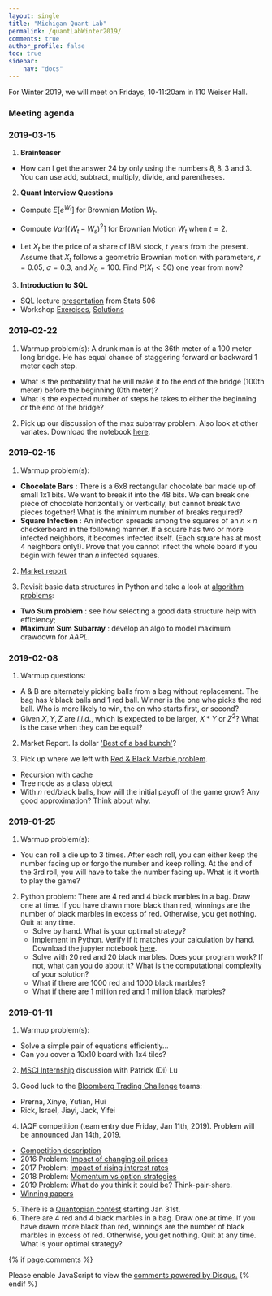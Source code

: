 ```yaml
---
layout: single
title: "Michigan Quant Lab"
permalink: /quantLabWinter2019/
comments: true
author_profile: false
toc: true
sidebar:
    nav: "docs"
---
```

For Winter 2019, we will meet on Fridays, 10-11:20am in 110 Weiser Hall.

### Meeting agenda
### 2019-03-15
1. **Brainteaser**
- How can I get the answer $24$ by only using the numbers $8, 8, 3$ and $3$. You can use add, subtract, multiply, divide, and parentheses.

2. **Quant Interview Questions**
- Compute $E[e^{W_t}]$ for Brownian Motion $W_t$.

- Compute $Var[(W_t - W_s)^2]$ for Brownian Motion $W_t$ when $t = 2$.

- Let $X_t$ be the price of a share of IBM stock, $t$ years from the present. Assume that $X_t$ follows a geometric Brownian motion with parameters, $r = 0.05$, $\sigma = 0.3$, and $X_0 = 100$. Find $P(X_t < 50)$ one year from now?

3. **Introduction to SQL**
  - SQL lecture [presentation](https://jbhender.github.io/Stats506/F18/Intro_to_SQL.html) from Stats 506
  - Workshop [Exercises](https://drive.google.com/file/d/17wOqwUBZIrp_CuQEEcnGBUI8gP7nAlwB/view?usp=sharing), [Solutions]()

### 2019-02-22
1. Warmup problem(s):
A drunk man is at the $36$th meter of a $100$ meter long bridge. He has equal chance of staggering forward or backward $1$ meter each step. 
- What is the probability that he will make it to the end of the bridge ($100$th meter) before the beginning ($0$th meter)? 
- What is the expected number of steps he takes to either the beginning or the end of the bridge?

2. Pick up our discussion of the max subarray problem. Also look at other variates. Download the notebook [here](https://nbviewer.jupyter.org/github/dlu-umich/dlu-umich.github.io/blob/master/friday-workshop/Basic%20Data%20Structure%20%26%20Algo.ipynb).

### 2019-02-15
1. Warmup problem(s):
- **Chocolate Bars** : There is a $6$x$8$ rectangular chocolate bar made up of small $1$x$1$ bits. We want to break it into the $48$ bits. We can break one piece of chocolate horizontally or vertically, but cannot break two pieces together! What is the minimum number of breaks required?
- **Square Infection** : An infection spreads among the squares of an $n\times n$ checkerboard in the following manner. If a square has two or more infected neighbors, it becomes infected itself. (Each square has at most $4$ neighbors only!). Prove that you cannot infect the whole board if you begin with fewer than $n$ infected squares.

2. [Market report](https://drive.google.com/open?id=1TQY6seONGz4L1ALpk2x3g5QOm_WrDY_5)

3. Revisit basic data structures in Python and take a look at [algorithm problems](https://nbviewer.jupyter.org/github/dlu-umich/dlu-umich.github.io/blob/master/friday-workshop/Basic%20Data%20Structure%20%26%20Algo.ipynb): 
- **Two Sum problem** : see how selecting a good data structure help with efficiency; 
- **Maximum Sum Subarray** : develop an algo to model maximum drawdown for *AAPL*.

### 2019-02-08
1. Warmup questions:
- A & B are alternately picking balls from a bag without replacement. The bag has $k$ black balls and 1 red ball. Winner is the one who picks the red ball. Who is more likely to win, the on who starts first, or second?
- Given $X, Y, Z$ are $i.i.d.$, which is expected to be larger, $X*Y$ or $Z^2$? What is the case when they can be equal? 

2. Market Report. Is dollar ['Best of a bad bunch'](https://www.bloomberg.com/news/articles/2019-02-07/global-rate-shift-upends-wall-street-s-weaker-dollar-consensus?srnd=fixed-income)?

3. Pick up where we left with [Red & Black Marble problem](https://nbviewer.jupyter.org/github/dlu-umich/dlu-umich.github.io/blob/master/friday-workshop/RedBlackMarble-DP.ipynb).
- Recursion with cache
- Tree node as a class object
- With $n$ red/black balls, how will the initial payoff of the game grow? Any good approximation? Think about why.

### 2019-01-25

1. Warmup problem(s):
- You can roll a die up to 3 times. After each roll, you can either keep the number facing up or forgo the number and keep rolling. At the end of the 3rd roll, you will have to take the number facing up. What is it worth to play the game?

2. Python problem: There are 4 red and 4 black marbles in a bag. Draw one at time. If you have drawn more black than red, winnings are the number of black marbles in excess of red. Otherwise, you get nothing. Quit at any time.
    - Solve by hand. What is your optimal strategy?
    - Implement in Python. Verify if it matches your calculation by hand. Download the jupyter notebook [here](https://nbviewer.jupyter.org/github/dlu-umich/dlu-umich.github.io/blob/master/friday-workshop/RedBlackMarble-DP.ipynb).
    - Solve with 20 red and 20 black marbles. Does your program work? If not, what can you do about it? What is the computational complexity of your solution?
    - What if there are 1000 red and 1000 black marbles?
    - What if there are 1 million red and 1 million black marbles?


### 2019-01-11
1. Warmup problem(s):
- Solve a simple pair of equations efficiently...
- Can you cover a 10x10 board with 1x4 tiles?

2. [MSCI Internship](../jobs/MSCIQuantitativeModelValidationSummerInternship.pdf) discussion with Patrick (Di) Lu

3. Good luck to the [Bloomberg Trading Challenge](https://www.bloomberg.com/careers/blog/one-idea-engaged-250-student-teams-first-ever-bloomberg-trading-challenge/) teams:
- Prerna, Xinye, Yutian, Hui
- Rick, Israel, Jiayi, Jack, Yifei

4. IAQF competition (team entry due Friday, Jan 11th, 2019). Problem will be announced Jan 14th, 2019.
- [Competition description](../competitions/iaqf/IAQFAnnualAcademicCompetition.pdf)
- 2016 Problem: [Impact of changing oil prices](../competitions/iaqf/IAQFCompetitionProblem2016.pdf)
- 2017 Problem: [Impact of rising interest rates](../competitions/iaqf/IAQFCompetitionProblem2017.pdf)
- 2018 Problem: [Momentum vs option strategies](../competitions/iaqf/IAQFCompetitionProblem2018.pdf)
- 2019 Problem: What do you think it could be? Think-pair-share.
- [Winning papers](https://www.iaqf.org/news/news_detail/49)
5. There is a [Quantopian contest](https://www.quantopian.com/contest/university-quant-finance-competition) starting Jan 31st.
6. There are 4 red and 4 black marbles in a bag. Draw one at time. If you have drawn more black than red, winnings are the number of black marbles in excess of red. Otherwise, you get nothing. Quit at any time. What is your optimal strategy?

{% if page.comments %}
<div id="disqus_thread"></div>
<script>

/**
*  RECOMMENDED CONFIGURATION VARIABLES: EDIT AND UNCOMMENT THE SECTION BELOW TO INSERT DYNAMIC VALUES FROM YOUR PLATFORM OR CMS.
*  LEARN WHY DEFINING THESE VARIABLES IS IMPORTANT: https://disqus.com/admin/universalcode/#configuration-variables*/
/*
var disqus_config = function () {
this.page.url = PAGE_URL;  // Replace PAGE_URL with your page's canonical URL variable
this.page.identifier = PAGE_IDENTIFIER; // Replace PAGE_IDENTIFIER with your page's unique identifier variable
};
*/
(function() { // DON'T EDIT BELOW THIS LINE
var d = document, s = d.createElement('script');
s.src = 'https://israeldi.disqus.com/embed.js';
s.setAttribute('data-timestamp', +new Date());
(d.head || d.body).appendChild(s);
})();
</script>
<noscript>Please enable JavaScript to view the <a href="https://disqus.com/?ref_noscript">comments powered by Disqus.</a></noscript>
{% endif %}
